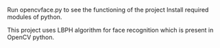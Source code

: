 Run opencvface.py to see the functioning of the project
Install required modules of python.

This project uses LBPH algorithm for face recognition which is present in OpenCV python.

